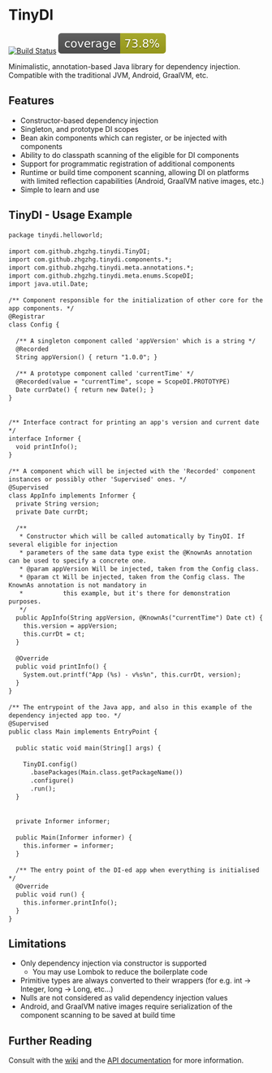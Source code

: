 TinyDI
======

[![Build Status](https://github.com/zhgzhg/TinyDI/actions/workflows/build.yml/badge.svg)](https://github.com/zhgzhg/TinyDI/actions/workflows/build.yml)
[![Coverage](.github/badges/jacoco.svg)](https://github.com/zhgzhg/TinyDI/actions/workflows/build.yml)

Minimalistic, annotation-based Java library for dependency injection. Compatible with the traditional JVM, Android, GraalVM, etc.

Features
--------

 * Constructor-based dependency injection
 * Singleton, and prototype DI scopes
 * Bean akin components which can register, or be injected with components
 * Ability to do classpath scanning of the eligible for DI components
 * Support for programmatic registration of additional components
 * Runtime or build time component scanning, allowing DI on platforms with limited reflection capabilities (Android, GraalVM native images, etc.)
 * Simple to learn and use

TinyDI - Usage Example
----------------------

```
package tinydi.helloworld;

import com.github.zhgzhg.tinydi.TinyDI;
import com.github.zhgzhg.tinydi.components.*;
import com.github.zhgzhg.tinydi.meta.annotations.*;
import com.github.zhgzhg.tinydi.meta.enums.ScopeDI;
import java.util.Date;

/** Component responsible for the initialization of other core for the app components. */
@Registrar
class Config {

  /** A singleton component called 'appVersion' which is a string */
  @Recorded
  String appVersion() { return "1.0.0"; }
  
  /** A prototype component called 'currentTime' */
  @Recorded(value = "currentTime", scope = ScopeDI.PROTOTYPE)
  Date currDate() { return new Date(); }
}


/** Interface contract for printing an app's version and current date */
interface Informer {
  void printInfo();
}

/** A component which will be injected with the 'Recorded' component instances or possibly other 'Supervised' ones. */
@Supervised
class AppInfo implements Informer {
  private String version;
  private Date currDt;
  
  /**
   * Constructor which will be called automatically by TinyDI. If several eligible for injection
   * parameters of the same data type exist the @KnownAs annotation can be used to specify a concrete one.
   * @param appVersion Will be injected, taken from the Config class.
   * @param ct Will be injected, taken from the Config class. The KnownAs annotation is not mandatory in
   *           this example, but it's there for demonstration purposes. 
   */
  public AppInfo(String appVersion, @KnownAs("currentTime") Date ct) { 
    this.version = appVersion;
    this.currDt = ct;
  }
  
  @Override
  public void printInfo() {
    System.out.printf("App (%s) - v%s%n", this.currDt, version);
  }
}

/** The entrypoint of the Java app, and also in this example of the dependency injected app too. */
@Supervised
public class Main implements EntryPoint {

  public static void main(String[] args) {

    TinyDI.config()
      .basePackages(Main.class.getPackageName())
      .configure()
      .run();
  }
  
  
  private Informer informer;

  public Main(Informer informer) {
    this.informer = informer;
  }
  
  /** The entry point of the DI-ed app when everything is initialised */
  @Override
  public void run() {
    this.informer.printInfo();
  }
}

```

Limitations
-----------

* Only dependency injection via constructor is supported
  * You may use Lombok to reduce the boilerplate code 
* Primitive types are always converted to their wrappers (for e.g. int -> Integer, long -> Long, etc...)
* Nulls are not considered as valid dependency injection values
* Android, and GraalVM native images require serialization of the component scanning to be saved at build time 

Further Reading
---------------

Consult with the [wiki](https://github.com/zhgzhg/TinyDI/wiki) and the [API documentation](https://zhgzhg.github.io/TinyDI/)
for more information.
